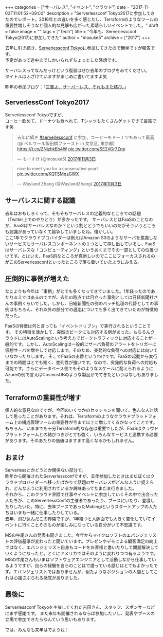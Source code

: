 +++
categories = ["サーバレス", "イベント", "クラウド"]
date = "2017-11-03T11:01:52+09:00"
description = "Serverlessconf Tokyo2017に参加してきたのでレポート。2016年との違いを多く感じたし、Terraformのようなツールの重要性増しそうなど個人的な見解も広がった素晴らしいイベントでした。"
draft = false
image = ""
tags = ["Tech"]
title = "今年も、Serverlessconf Tokyo(2017)に参加してきた"
author = "mosuke5"
archive = ["2017"]
+++

去年に引き続き、[Serverlessconf Tokyo](http://tokyo.serverlessconf.io/)に参加してきたので簡単ですが報告です。  
予定があって途中までしかいられずちょっとした感想です。

サーバレスってなんだっけという復習はぜひ去年のブログをみてください。  
タイトルはふざけていますがまじめに書いてますよ笑

昨年の参加ブログ：「[三葉よ、サーバーレス、それもまた結び。](https://blog.mosuke.tech/entry/2016/10/02/212420/)」

<!--more-->

## ServerlessConf Tokyo2017
Serverlessconf Tokyoですが、  
コーヒー飲めて、ドーナツも食べれて、Tシャツもたくさんゲットできて最高です笑
<blockquote class="twitter-tweet" data-lang="ja"><p lang="ja" dir="ltr">去年に続き <a href="https://twitter.com/hashtag/serverlessconf?src=hash&amp;ref_src=twsrc%5Etfw">#serverlessconf</a> に参加。コーヒーもドーナツもあって最高 (@ ベルサール飯田橋ファースト in 文京区, 東京都) <a href="https://t.co/ZNjzhkEb4W">https://t.co/ZNjzhkEb4W</a> <a href="https://t.co/SE2VGr7Znp">pic.twitter.com/SE2VGr7Znp</a></p>&mdash; もーすけ (@mosuke5) <a href="https://twitter.com/mosuke5/status/926267082735538177?ref_src=twsrc%5Etfw">2017年11月3日</a></blockquote>
<script async src="https://platform.twitter.com/widgets.js" charset="utf-8"></script>

<blockquote class="twitter-tweet" data-lang="ja"><p lang="en" dir="ltr">nice to meet you for a consecutive year! <a href="https://t.co/KQTSMqzGWX">pic.twitter.com/KQTSMqzGWX</a></p>&mdash; Wayland Zhang (@WaylandZhang) <a href="https://twitter.com/WaylandZhang/status/926320073416908801?ref_src=twsrc%5Etfw">2017年11月3日</a></blockquote>
<script async src="https://platform.twitter.com/widgets.js" charset="utf-8"></script>

## サーバレスに関する認識
去年はおもしろくって、そもそもサーバレスの定義的なところでの話題（Twitter上でのやりとり）が多かったです。
サーバレスとはFaaSのことなのか、SaaSはサーバレスなのか？という割とどうでもいいのだがそういうところも認識があっていなくて論争していましたね。懐かしい。  
ここ1年でクラウドプロバイダーは例えばAmazon S3のようなサーバを意識しないサービスもサーバレスコンポーネントの１つとして押し出しているし、FaaSはサーバレスな「コンピューティング」というあくまでその一部としての位置づけです。とはいえ、FaaS的なところが真新しいのでここにフォーカスされるのがこのServerlessconfといったところで落ち着いていたようにみえる。

## 圧倒的に事例が増えた
なによりも今年は「事例」がとても多くなってきていました。1年経ったのであたりまえではあるのですが、去年の時点では目立った事例としては日経新聞社さんの事例くらいでした。しかし、日経新聞社の例のバッチ処理の代替としての事例はもちろん、それ以外の部分での適応についても多く出てきていたのが特徴的だった。

FaaSの特徴は何と言っても「イベントドリブン」で実行されるということです。
その特徴を活かして、突然のピークにも対応する例があった。もちろんクラウドにはAutoScalingという考え方でピークトラフィックに対応することが一般的です。しかし、AutoScalingは一般的にサーバ負荷のアラートをトリガーに仮想サーバを増やして対応します。そのため、突発的な負荷への対応には向いていなかったりします。
そこでFaaSの出番というわけです。FaaSの起動から実行までの時間はとても短く、並列性が強いです。なので、突発的な負荷への対応も可能です。さらにデータベース側でもそのようなスケールに耐えられるようにAzureの例で言えばCosmosDBのような製品がでてきたというはなしもありました。

## Terraformの重要性が増す
個人的な意見なのですが、今回のいくつかのセッションを聞いて、色んな人と話して思ったことがあります。それは、Terraformのようなクラウドプラットフォーム上の構成管理ツールの重要性が今まで以上に増してくるかなってことです。もちろん、いままでも十分Terraform的な存在は重要でしたが、FaaSはクラウドプラットフォームとの結びつきがとても強く、いろんなサービスと連携する必要があります。そのあたりの価値はますます高くなるかもしれません。

## おまけ
Serverlessとかどうとか関係ない部分で。  
昨年から開催されたServerlessconfですが、去年参加したときはまだぼくはクラウドプロバイダーへ移ったばかりで話題のサーバレスがどんなふうに捉えられ、どんなふうに利用されているか興味あってたまたま行きました。  
それから、このクラウド界隈で仕事やイベントに参加していくその中で出会った人たちが、このServerlessConfの主催者であったり、ブースにいたり、登壇したりしたいた。特に、去年ブースであったMobingiというスタートアップの人たちはいまも一緒に仕事したりしている。  
去年、飛び込んだこの界隈ですが、1年経つと人脈面でも大きく変化していてイベントに行くことそのものが楽しみになっている自分がいて不思議です。

MSの牛尾さんの発表も聞きました。今年からマイクロソフトのエバンジェリストの評価基準が変わったと聞いています。プレゼンやデモによる顧客満足の向上ではなく、エバンジェリスト自身もコードをお客様と書いたりして問題解決していくようになったと。とくにアメリカではそのように変わりつつ有るようです。MSの牛尾さんもいまはソフトウェアエンジニアとして活動しながら仕事しているようですが、自らの経験を自らのことはで語っている感じはとてもよかったです。エバンジェリストではありませんが、似たようなポジションの人間としてこれは心揺さぶられる感覚がありました。

## 最後に
Serverlessconf Tokyoを主催してくれた吉田さん、スタッフ、スポンサーなどにまず感謝です。
また来年も開催されるならば参加したいし、発表やブースの立場で参加できたらなんていう思いもあります。

では、みんなも来年はでようね！